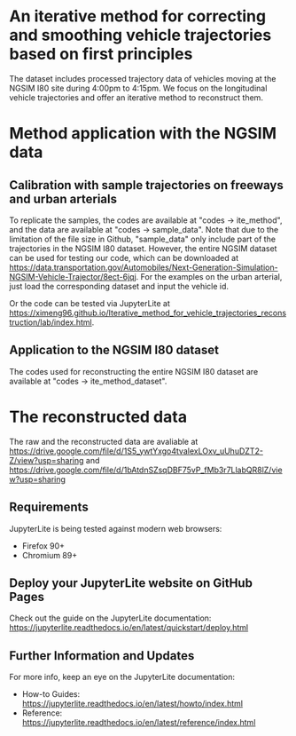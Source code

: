 # An iterative method for correcting and smoothing vehicle trajectories based on first principles

The dataset includes processed trajectory data of vehicles moving at the NGSIM I80 site during 4:00pm to 4:15pm. We focus on the longitudinal vehicle trajectories and offer an iterative method to reconstruct them.

#  Method application with the NGSIM data
## Calibration with sample trajectories on freeways and urban arterials
To replicate the samples, the codes are available at "codes -> ite_method", and the data are available at "codes -> sample_data". Note that due to the limitation of the file size in Github, "sample_data" only include part of the trajectories in the NGSIM I80 dataset. However, the entire NGSIM dataset can be used for testing our code, which can be downloaded at https://data.transportation.gov/Automobiles/Next-Generation-Simulation-NGSIM-Vehicle-Trajector/8ect-6jqj. For the examples on the urban arterial, just load the corresponding dataset and input the vehicle id.

Or the code can be tested via JupyterLite at
https://ximeng96.github.io/Iterative_method_for_vehicle_trajectories_reconstruction/lab/index.html.

## Application to the NGSIM I80 dataset
The codes used for reconstructing the entire NGSIM I80 dataset are available at "codes -> ite_method_dataset". 

# The reconstructed data
The raw and the reconstructed data are avaliable at https://drive.google.com/file/d/1S5_ywtYxgo4tvalexLOxv_uUhuDZT2-Z/view?usp=sharing and https://drive.google.com/file/d/1bAtdnSZsqDBF75vP_fMb3r7LlabQR8lZ/view?usp=sharing

## Requirements

JupyterLite is being tested against modern web browsers:

- Firefox 90+
- Chromium 89+

## Deploy your JupyterLite website on GitHub Pages

Check out the guide on the JupyterLite documentation: https://jupyterlite.readthedocs.io/en/latest/quickstart/deploy.html

## Further Information and Updates

For more info, keep an eye on the JupyterLite documentation:

- How-to Guides: https://jupyterlite.readthedocs.io/en/latest/howto/index.html
- Reference: https://jupyterlite.readthedocs.io/en/latest/reference/index.html
